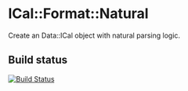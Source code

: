ICal::Format::Natural
=====================

Create an Data::ICal object with natural parsing logic.

Build status
------------

[![Build Status](https://secure.travis-ci.org/andrewrjones/perl5-ICal-Format-Natural.png)](http://travis-ci.org/andrewrjones/perl5-ICal-Format-Natural)

